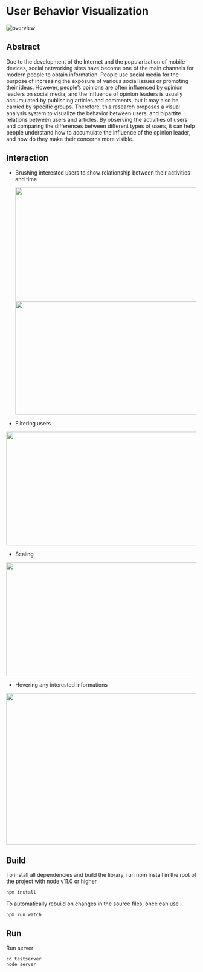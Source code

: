 # User Behavior Visualization
![overview](https://i.imgur.com/RuBM9lt.png "system overview")

Abstract
----
Due to the development of the Internet and the popularization of mobile devices, social networking sites have become one of the main channels for modern people to obtain information. People use social media for the purpose of increasing the exposure of various social issues or promoting their ideas. However, people’s opinions are often influenced by opinion leaders on social media, and the influence of opinion leaders is usually accumulated by publishing articles and comments, but it may also be carried by specific groups. Therefore, this research proposes a visual analysis system to visualize the behavior between users, and bipartite relations between users and articles. By observing the activities of users and comparing the differences between different types of users, it can help people understand how to accumulate the influence of the opinion leader, and how do they make their concerns more visible.

Interaction
----
* Brushing interested users to show relationship between their activities and time 

  <img src="https://i.imgur.com/RFlZNON.png" height="300" width="500">
  <img src="https://i.imgur.com/26ZOmeh.png" height="300" width="500">

* Filtering users

<img src="https://i.imgur.com/F5vwk8m.png" height="300" width="600">

* Scaling

<img src="https://i.imgur.com/HaHxK0E.png" height="300" width="600">

* Hovering any interested informations

<img src="https://i.imgur.com/gnsNleD.png" height="400" width="600">

Build
----------------------
To install all dependencies and build the library, run npm install in the root of the project with node v11.0 or higher

    npm install
To automatically rebuild on changes in the source files, once can use

    npm run watch
    
Run
----
Run server

    cd testserver
    node server
